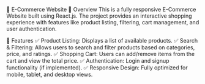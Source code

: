 🛒 E-Commerce Website
📌 Overview
This is a fully responsive E-Commerce Website built using React.js. The project provides an interactive shopping experience with features like product listing, filtering, cart management, and user authentication.

🚀 Features
✅ Product Listing: Displays a list of available products.
✅ Search & Filtering: Allows users to search and filter products based on categories, price, and ratings.
✅ Shopping Cart: Users can add/remove items from the cart and view the total price.
✅ Authentication: Login and signup functionality (if implemented).
✅ Responsive Design: Fully optimized for mobile, tablet, and desktop views.
